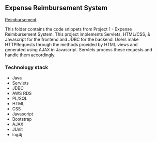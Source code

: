 ## Expense Reimbursement System

   [Reimbursement](https://github.com/nhoac001/project-1-reimbursement)

   This folder contains the code snippets from Project 1 - Expense Reimbursement System. This project implements Servlets, HTML/CSS, & Javascript for the frontend and JDBC for the backend. 
   Users make HTTPRequests through the methods provided by HTML views and generated using AJAX in Javascript. Servlets process these requests and handle them accordingly. 
   
### Technology stack
* Java
* Servlets
* JDBC
* AWS RDS
* PL/SQL
* HTML
* CSS
* Javascript
* Bootstrap
* AJAX
* JUnit
* log4j